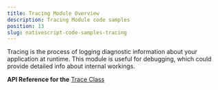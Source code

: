 ```yaml
---
title: Tracing Module Overview
description: Tracing Module code samples
position: 13
slug: nativescript-code-samples-tracing
---
```

Tracing is the process of logging diagnostic information about your application at runtime. This module is useful for debugging, which could provide detailed info about internal workings.

**API Reference for the** [Trace Class](https://docs.nativescript.org/api-reference/modules/_trace_.html)